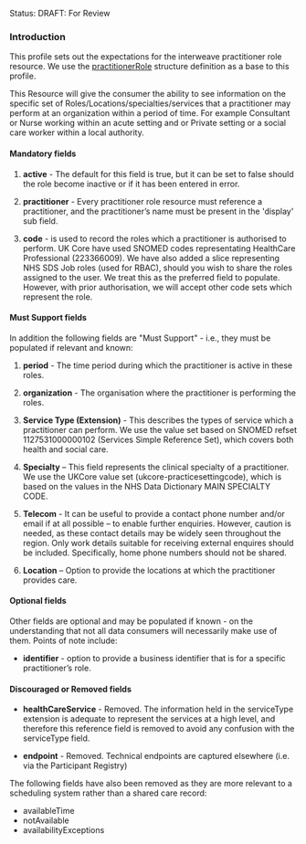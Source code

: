 Status: DRAFT: For Review


### Introduction
This profile sets out the expectations for the interweave practitioner role resource. We use the [practitionerRole](https://simplifier.net/hl7fhirukcorer4/ukcore-practitionerrole) structure definition as a base to this profile.

This Resource will give the consumer the ability to see information on the specific set of Roles/Locations/specialties/services that a practitioner may perform at an organization within a period of time. For example Consultant or Nurse working within an acute setting and or Private setting or a social care worker within a local authority.

#### **Mandatory fields**
1. **active** - The default for this field is true, but it can be set to false should the role become inactive or if it has been entered in error. 

2. **practitioner** - Every practitioner role resource must reference a practitioner, and the practitioner’s name must be present in the 'display' sub field.

3. **code** - is used to record the roles which a practitioner is authorised to perform. UK Core have used SNOMED codes representating HealthCare Professional (223366009). We have also added a slice representing NHS SDS Job roles (used for RBAC), should you wish to share the roles assigned to the user. We treat this as the preferred field to populate. However, with prior authorisation, we will accept other code sets which represent the role.  

#### **Must Support fields**
In addition the following fields are "Must Support" - i.e., they must be populated if relevant and known:
1. **period** - The time period during which the practitioner is active in these roles.

2. **organization** - The organisation where the practitioner is performing the roles.

3. **Service Type (Extension)** - This describes the types of service which a practitioner can perform. We use the value set based on SNOMED refset 1127531000000102 (Services Simple Reference Set), which covers both health and social care.

4. **Specialty** – This field represents the clinical specialty of a practitioner. We use the UKCore value set (ukcore-practicesettingcode), which is based on the values in the NHS Data Dictionary MAIN SPECIALTY CODE.

5. **Telecom** - It can be useful to provide a contact phone number and/or email if at all possible – to enable further enquiries. However, caution is needed, as these contact details may be widely seen throughout the region. Only work details suitable for receiving external enquires should be included. Specifically, home phone numbers should not be shared.
 
6. **Location** – Option to provide the locations at which the practitioner provides care.

#### **Optional fields**
Other fields are optional and may be populated if known - on the understanding that not all data consumers will necessarily make use of them. Points of note include:

 - **identifier** - option to provide a business identifier that is for a specific practitioner’s role.


#### **Discouraged or Removed fields**
 - **healthCareService** - Removed. The information held in the serviceType extension is adequate to represent the services at a high level, and therefore this reference field is removed to avoid any confusion with the serviceType field.

 - **endpoint** - Removed. Technical endpoints are captured elsewhere (i.e. via the Participant Registry)

The following fields have also been removed as they are more relevant to a scheduling system rather than a shared care record:
 -	availableTime
 -	notAvailable
 -	availabilityExceptions